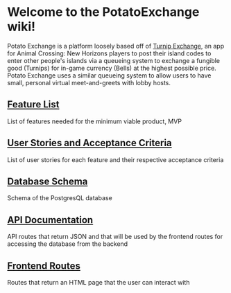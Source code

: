 # Welcome to the PotatoExchange wiki!

Potato Exchange is a platform loosely based off of [Turnip Exchange](https://turnip.exchange/), an app for Animal Crossing: New Horizons players to post their island codes to enter other people's islands via a queueing system to exchange a fungible good (Turnips) for in-game currency (Bells) at the highest possible price. Potato Exchange uses a similar queueing system to allow users to have small, personal virtual meet-and-greets with lobby hosts.


## [Feature List]

List of features needed for the minimum viable product, MVP

## [User Stories and Acceptance Criteria]

List of user stories for each feature and their respective acceptance criteria

## [Database Schema]

Schema of the PostgresQL database

## [API Documentation]

API routes that return JSON and that will be used by the frontend routes for
accessing the database from the backend

## [Frontend Routes]

Routes that return an HTML page that the user can interact with

[Turnip Exchange]: https://turnip.exchange/

[Feature List]: ./MVP-Feature-List

[User Stories and Acceptance Criteria]: ./user-stories

[Database Schema]: ./database-schema

[Frontend Routes]: ./frontend-routes

[API Documentation]: ./api-documentation
